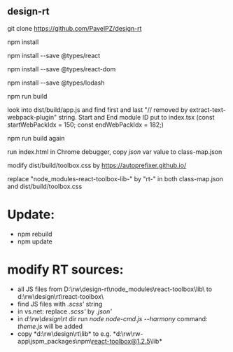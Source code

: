 ## design-rt

git clone https://github.com/PavelPZ/design-rt

npm install

npm install --save @types/react

npm install --save @types/react-dom

npm install --save @types/lodash

npm run build

look into dist/build/app.js and find first and last "// removed by extract-text-webpack-plugin" string. 
Start and End module ID put to index.tsx (const startWebPackIdx = 150; const endWebPackIdx = 182;)

npm run build again

run index.html in Chrome debugger, copy *json* var value to class-map.json

modify dist/build/toolbox.css by https://autoprefixer.github.io/

replace "node_modules-react-toolbox-lib-" by "rt-" in both class-map.json and dist/build/toolbox.css

# Update: 
- npm rebuild
- npm update

# modify RT sources:
- all JS files from D:\rw\design-rt\node_modules\react-toolbox\lib\ to d:\rw\design\rt\react-toolbox\
- find JS files with *.scss'* string
- in vs.net: replace *.scss'* by *.json'*
- in *d:\rw\design\rt* dir run *node node-cmd.js --harmony* command: *theme.js* will be added
- copy *d:\rw\design\rt\lib\* to e.g. *d:\rw\rw-app\jspm_packages\npm\react-toolbox@1.2.5\lib\*
